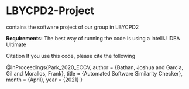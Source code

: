 # LBYCPD2-Project
contains the software project of our group in  LBYCPD2

**Requirements:** 
The best way of running the code is using a intelliJ IDEA Ultimate

Citation
If you use this code, please cite the following

@InProceedings{Park_2020_ECCV,
author = {Bathan, Joshua and Garcia, Gil and Morallos, Frank},
title = {Automated Software Similarity Checker},
month = {April},
year = {2021}
}


